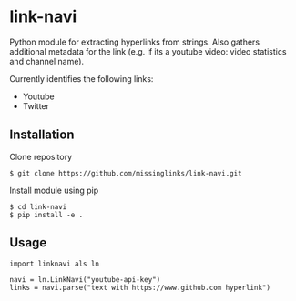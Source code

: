 # link-navi

Python module for extracting hyperlinks from strings.
Also gathers additional metadata for the link (e.g. if its a youtube video: video statistics and channel name).

Currently identifies the following links:
* Youtube
* Twitter


## Installation

Clone repository

```
$ git clone https://github.com/missinglinks/link-navi.git
```

Install module using pip

```
$ cd link-navi
$ pip install -e .
```


## Usage

```
import linknavi als ln

navi = ln.LinkNavi("youtube-api-key")
links = navi.parse("text with https://www.github.com hyperlink")

```